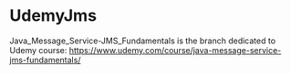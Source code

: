 # UdemyJms
Java_Message_Service-JMS_Fundamentals is the branch dedicated to Udemy course: https://www.udemy.com/course/java-message-service-jms-fundamentals/
